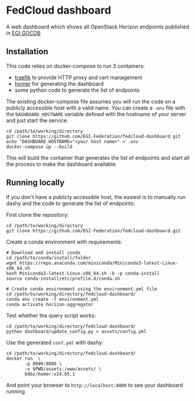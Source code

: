 # FedCloud dashboard

A web dashboard which shows all OpenStack Horizon endpoints published in
[EGI GOCDB](https://goc.egi.eu/)

## Installation

This code relies on docker-compose to run 3 containers:

- [traefik](https://traefik.io/traefik/) to provide HTTP proxy and cert
  management
- [homer](https://homer-demo.netlify.app/) for generating the dashboard
- some python code to generate the list of endpoints

The existing docker-compose file assumes you will run the code on a publicly
accessible host with a valid name. You can create a `.env` file with the
`DASHBOARD_HOSTNAME` variable defined with the hostname of your server and just
start the service:

```shell
cd /path/to/working/directory
git clone https://github.com/EGI-Federation/fedcloud-dashboard.git
echo "DASHBOARD_HOSTNAME="<your host name>" > .env
docker-compose up --build
```

This will build the container that generates the list of endpoints and start all
the process to make the dashboard available.

## Running locally

If you don't have a publicly accessible host, the easiest is to manually run
dashy and the code to generate the list of endpoints:

First clone the repository:

```shell
cd /path/to/working/directory
git clone https://github.com/EGI-Federation/fedcloud-dashboard.git
```

Create a conda environment with requirements:

```shell
# Download and install conda
cd /path/to/conda/install/folder
wget https://repo.anaconda.com/miniconda/Miniconda3-latest-Linux-x86_64.sh
bash Miniconda3-latest-Linux-x86_64.sh -b -p conda-install
source conda-install/etc/profile.d/conda.sh

# Create conda environment using the environment.yml file
cd /path/to/working/directory/fedcloud-dashboard/
conda env create -f environment.yml
conda activate horizon-aggregator
```

Test whether the query script works:

```shell
cd /path/to/working/directory/fedcloud-dashboard/
python dashboard/update_config.py > assets/config.yml
```

Use the generated `conf.yml` with dashy:

```shell
cd /path/to/working/directory/fedcloud-dashboard/
docker run  \
       -p 8080:8080 \
       -v $PWD/assets:/www/assets/ \
       b4bz/homer:v24.05.1
```

And point your browser to `http://localhost:8080` to see your dashboard running
